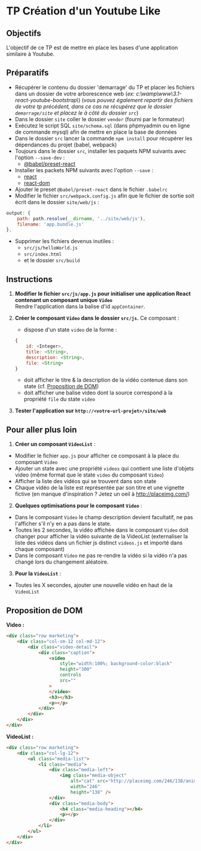 # TP Création d'un Youtube Like

## Objectifs

L'objectif de ce TP est de mettre en place les bases d'une application similaire à Youtube.

## Préparatifs
- Récupérer le contenu du dossier 'demarrage' du TP et placer les fichiers dans un dossier de votre arborescence web (*ex: c:\wamp\www\3.1-react-youtube-bootstrap\\*) (*vous pouvez également repartir des fichiers de votre tp précédent, dans ce cas ne récupérez que le dossier `demarrage/site` et placez le à côté du dossier `src`*)
- Dans le dossier `site` coller le dossier `vendor` (fourni par le formateur)
- Exécutez le script SQL `site/schema.sql` (dans phpmyadmin ou en ligne de commande mysql) afin de mettre en place la base de données
- Dans le dossier `src` lancer la commande `npm install` pour récupérer les dépendances du projet (babel, webpack)
- Toujours dans le dossier `src`, installer les paquets NPM suivants avec l'option `--save-dev` :
    + [@babel/preset-react](https://babeljs.io/docs/en/babel-preset-react/)
- Installer les packets NPM suivants avec l'option `--save` :
    + [react](https://www.npmjs.com/package/react)
    + [react-dom](https://www.npmjs.com/package/react-dom)
- Ajouter le preset `@babel/preset-react` dans le fichier `.babelrc`
- Modifier le fichier `src/webpack.config.js` afin que le fichier de sortie soit écrit dans le dossier `site/web/js` :
```js
output: {
	path: path.resolve(__dirname, '../site/web/js'),
	filename: 'app.bundle.js'
},
```
- Supprimer les fichiers devenus inutiles :
	+ `src/js/helloWorld.js`
	+ `src/index.html`
	+ et le dossier `src/build`

## Instructions
1. **Modifier le fichier `src/js/app.js` pour initialiser une application React contenant un composant unique `Video`**<br>
Rendre l'application dans la balise d'id `appContainer`.
3. **Créer le composant `Video` dans le dossier `src/js`.** Ce composant :
    + dispose d'un state `video` de la forme :
	```js
	{
		id: <Integer>,
		title: <String>,
		description: <String>,
		file: <String>
	}
	```
    + doit afficher le titre & la description de la vidéo contenue dans son state (cf. [Proposition de DOM](#proposition-de-dom))
    + doit afficher une balise video dont la source correspond à la propriété `file` du state `video`

3. **Tester l'application sur `http://<votre-url-projet>/site/web`**



## Pour aller plus loin
1. **Créer un composant `VideoList`** :
- Modifier le fichier `app.js` pour afficher ce composant à la place du composant `Video`
- Ajouter un state avec une propriété `videos` qui contient une liste d'objets video (même format que le state `video` du composant `Video`)
- Afficher la liste des vidéos qui se trouvent dans son state
- Chaque vidéo de la liste est représentée par son titre et une vignette fictive (en manque d'inspiration ? Jetez un oeil à http://placeimg.com/)

2. **Quelques optimisations pour le composant `Video`** :
- Dans le composant `Video` le champ description devient facultatif, ne pas l'afficher s'il n'y en a pas dans le state.
- Toutes les 2 secondes, la vidéo affichée dans le composant `Video` doit changer pour afficher la vidéo suivante de la VideoList (externaliser la liste des vidéos dans un fichier js distinct `videos.js` et importé dans chaque composant)
- Dans le composant `Video` ne pas re-rendre la vidéo si la vidéo n'a pas changé lors du changement aléatoire.

3. **Pour la `VideoList`** :
- Toutes les X secondes, ajouter une nouvelle vidéo en haut de la `VideoList`

## Proposition de DOM

**Video :**
```html
<div class="row marketing">
    <div class="col-sm-12 col-md-12">
        <div class="video-detail">
            <div class="caption">
                <video
                    style="width:100%; background-color:black"
                    height="300"
                    controls
                    src=""
                >
                </video>
                <h3></h3>
                <p></p>
            </div>
        </div>
    </div>
</div>
```


**VideoList :**
```html
<div class="row marketing">
    <div class="col-lg-12">
        <ul class="media-list">
            <li class="media">
                <div class="media-left">
                    <img class="media-object"
                        alt="cat" src='http://placeimg.com/246/138/animals?r=0.1267489'
                        width="246"
						height="138" />
                </div>
                <div class="media-body">
                    <h4 class="media-heading"></h4>
                    <p></p>
                </div>
            </li>
        </ul>
    </div>
</div>
```
